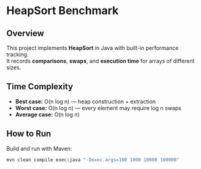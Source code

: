 # HeapSort Benchmark

## Overview
This project implements **HeapSort** in Java with built-in performance tracking.  
It records **comparisons**, **swaps**, and **execution time** for arrays of different sizes.

## Time Complexity

- **Best case:** O(n log n) — heap construction + extraction
- **Worst case:** O(n log n) — every element may require log n swaps
- **Average case:** O(n log n)

## How to Run
Build and run with Maven:
```bash
mvn clean compile exec:java "-Dexec.args=100 1000 10000 100000"